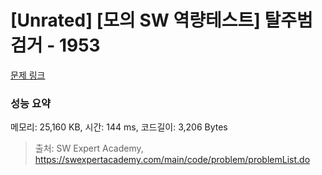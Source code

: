 # [Unrated] [모의 SW 역량테스트] 탈주범 검거 - 1953 

[문제 링크](https://swexpertacademy.com/main/code/problem/problemDetail.do?contestProbId=AV5PpLlKAQ4DFAUq) 

### 성능 요약

메모리: 25,160 KB, 시간: 144 ms, 코드길이: 3,206 Bytes



> 출처: SW Expert Academy, https://swexpertacademy.com/main/code/problem/problemList.do